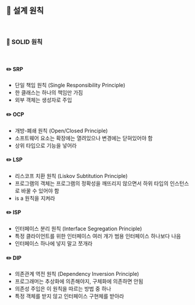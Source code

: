 ## 📖 설계 원칙
<BR>

### 📄 SOLID 원칙
<BR>

#### ✏️ SRP
- 단일 책임 원칙 (Single Responsibility Principle)
- 한 클래스는 하나의 책임만 가짐
- 외부 객체는 생성자로 주입

#### ✏️ OCP
- 개방-폐쇄 원칙 (Open/Closed Principle)
- 소프트웨어 요소는 확장에는 열려있으나 변경에는 닫혀있어야 함
- 상위 타입으로 기능을 넣어라

#### ✏️ LSP
- 리스코프 치환 원칙 (Liskov Subtitution Principle)
- 프로그램의 객체는 프로그램의 정확성을 깨뜨리지 않으면서 하위 타입의 인스턴스로 바꿀 수 있어야 함
- is a 원칙을 지켜라

#### ✏️ ISP
- 인터페이스 분리 원칙 (Interface Segregation Principle)
- 특정 클라이언트를 위한 인터페이스 여러 개가 범용 인터페이스 하나보다 나음
- 인터페이스 하나에 넣지 말고 쪼개라
  
#### ✏️ DIP
- 의존관계 역전 원칙 (Dependency Inversion Principle)
- 프로그래머는 추상화에 의존해야지, 구체화에 의존하면 안됨
- 의존성 주입은 이 원칙을 따르는 방법 중 하나
- 특정 객체를 받지 않고 인터페이스 구현체를 받아라
